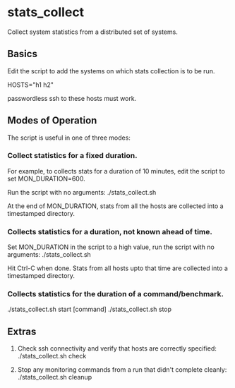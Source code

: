 # stats_collect
Collect system statistics from a distributed set of systems.


## Basics

Edit the script to add the systems on which stats collection is to be run.

HOSTS="h1 h2"

passwordless ssh to these hosts must work.

## Modes of Operation 

The script is useful in one of three modes:

### Collect statistics for a fixed duration.

For example, to collects stats for a duration of 10 minutes, edit the
script to set MON_DURATION=600.

Run the script with no arguments:
./stats_collect.sh

At the end of MON_DURATION, stats from all the hosts are collected
into a timestamped directory.

### Collects statistics for a duration, not known ahead of time.

Set MON_DURATION in the script to a high value, run the script with no
arguments:
./stats_collect.sh

Hit Ctrl-C when done. Stats from all hosts upto that time are
collected into a timestamped directory.


### Collects statistics for the duration of a command/benchmark.

./stats_collect.sh start
[command]
./stats_collect.sh stop


## Extras

1. Check ssh connectivity and verify that hosts are correctly specified:
./stats_collect.sh check

1. Stop any monitoring commands from a run that didn't complete cleanly:
./stats_collect.sh cleanup

